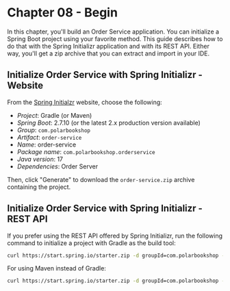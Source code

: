 # Chapter 08 - Begin

In this chapter, you'll build an Order Service application. You can initialize a Spring Boot project using your
favorite method. This guide describes how to do that with the Spring Initializr application and with its REST API.
Either way, you'll get a zip archive that you can extract and import in your IDE.

## Initialize Order Service with Spring Initializr - Website

From the [Spring Initialzr](https://start.spring.io/) website, choose the following:

* _Project_: Gradle (or Maven)
* _Spring Boot_: 2.7.10 (or the latest 2.x production version available)
* _Group_: `com.polarbookshop`
* _Artifact_: `order-service`
* _Name_: order-service
* _Package name_: `com.polarbookshop.orderservice`
* _Java version_: 17
* _Dependencies_: Order Server

Then, click "Generate" to download the `order-service.zip` archive containing the project.

## Initialize Order Service with Spring Initializr - REST API

If you prefer using the REST API offered by Spring Initializr, run the following command to initialize a project with Gradle as the build tool:

```bash
curl https://start.spring.io/starter.zip -d groupId=com.polarbookshop -d artifactId=order-service -d name=order-service -d packageName=com.polarbookshop.orderservice -d dependencies=webflux,data-r2dbc,validation,postgresql,testcontainers -d javaVersion=17 -d bootVersion=2.7.10 -d type=gradle-project -o order-service.zip
```

For using Maven instead of Gradle:

```bash
curl https://start.spring.io/starter.zip -d groupId=com.polarbookshop -d artifactId=order-service -d name=order-service -d packageName=com.polarbookshop.orderservice -d dependencies=webflux,data-r2dbc,validation,postgresql,testcontainers -d javaVersion=17 -d bootVersion=2.7.10 -o order-service.zip
```
